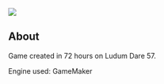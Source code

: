 <p>
  <img src = "https://i.ibb.co/7J2gnspn/f.png">
</p>

## About
<p>Game created in 72 hours on Ludum Dare 57.</p><p>Engine used: GameMaker</p>
